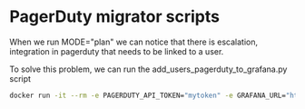 # PagerDuty migrator scripts

When we run MODE="plan" we can notice that there is escalation, integration in pagerduty that needs to be linked to a user.

To solve this problem, we can run the  add_users_pagerduty_to_grafana.py script

```bash
docker run -it --rm -e PAGERDUTY_API_TOKEN="mytoken" -e GRAFANA_URL="http://localhost:3000" -e GRAFANA_USERNAME="admin" -e GRAFANA_PASSWORD="admin" pd-oncall-migrator python /app/scripts/add_users_pagerduty_to_grafana.py
```
